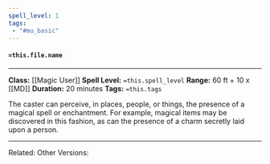 ```yaml
---
spell_level: 1
tags:
 - "#mu_basic"
---
```


#### `=this.file.name`
___
**Class:** [[Magic User]]
**Spell Level:** `=this.spell_level`
**Range:** 60 ft + 10 x [[MD]]
**Duration:** 20 minutes
**Tags:** `=this.tags`

The caster can perceive, in places, people, or things, the presence of a magical spell or enchantment. For example, magical items may be discovered in this fashion, as can the presence of a charm secretly laid upon a person.
___

Related:
Other Versions:
